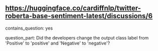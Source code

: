 ## https://huggingface.co/cardiffnlp/twitter-roberta-base-sentiment-latest/discussions/6

contains_question: yes

question_part: Did the developers change the output class label from 'Positive' to 'positive' and 'Negative' to 'negative'?